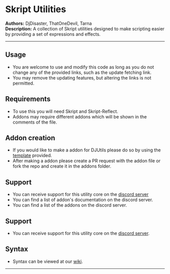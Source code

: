 # Skript Utilities

**Authors:** DjDisaster, ThatOneDevil, Tarna  
**Description:** A collection of Skript utilities designed to make scripting easier by providing a set of expressions and effects.

---

## Usage
- You are welcome to use and modify this code as long as you do not change any of the provided links, such as the update fetching link.
- You may remove the updating features, but altering the links is not permitted.

## Requirements
- To use this you will need Skript and Skript-Reflect.
- Addons may require different addons which will be shown in the comments of the file.

## Addon creation
- If you would like to make a addon for DJUtils please do so by using the [template](https://github.com/DjDisaster/SkriptUtils/blob/main/addon-template.sk) provided.
- After making a addon please create a PR request with the addon file or fork the repo and create it in the addons folder.

## Support
- You can receive support for this utility core on the [discord server](https://discord.gg/xsFsuXFH2E)
- You can find a list of addon's documentation on the discord server.
- You can find a list of the addons on the discord server.

## Support
- You can receive support for this utility core on the [discord server](https://discord.gg/xsFsuXFH2E).

## Syntax
- Syntax can be viewed at our [wiki](https://github.com/DjDisaster/SkriptUtils/wiki).

---